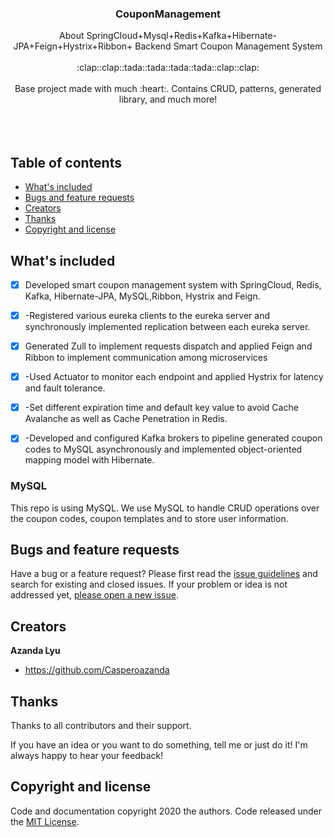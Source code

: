 <p align="center">
  <h3 align="center"> CouponManagement</h3>

  <p align="center">
    About SpringCloud+Mysql+Redis+Kafka+Hibernate-JPA+Feign+Hystrix+Ribbon+ Backend Smart Coupon Management System
    <br>
    <br>
    :clap::clap::tada::tada::tada::tada::clap::clap:
    <br>
    <br>
    Base project made with much :heart:. Contains CRUD, patterns, generated library, and much more!
    <br>
    <br>
    <!-- <img src="https://github.com/Casperoazanda/gif/blob/main/4.gif" alt="Demo example"/> -->
    <br>
    <br>
  </p>
</p>

## Table of contents

- [What's included](#whats-included)
- [Bugs and feature requests](#bugs-and-feature-requests)
- [Creators](#creators)
- [Thanks](#thanks)
- [Copyright and license](#copyright-and-license)
<!-- - [Quick start](#quick-start) -->

## What's included

- [x] Developed smart coupon management system with SpringCloud, Redis, Kafka, Hibernate-JPA, MySQL,Ribbon, Hystrix and Feign.
- [x] -Registered various eureka clients to the eureka server and synchronously implemented replication between each eureka server.
- [x] Generated Zull to implement requests dispatch and applied Feign and Ribbon to implement communication among microservices
- [x] -Used Actuator to monitor each endpoint and applied Hystrix for latency and fault tolerance.
- [x] -Set different expiration time and default key value to avoid Cache Avalanche as well as Cache Penetration in Redis.
- [x] -Developed and configured Kafka brokers to pipeline generated coupon codes to MySQL asynchronously and implemented object-oriented mapping model with Hibernate.


### MySQL

This repo is using MySQL. We use MySQL to handle CRUD operations over
the coupon codes, coupon templates and to store user information.

<!-- ## Quick start -->

<!-- **WARNING** -->

<!-- > Verify that you are running node 12.4.0 by running node -v in a terminal/console window. Older
> versions produce errors, but newer versions are fine.

```bash
npm i
npm start
```

| Tasks                      | Description                                                                                          |
| -------------------------- | ---------------------------------------------------------------------------------------------------- |
| npm start                  | Start the app in development mode with the english language only                                     |
| npm start:es               | Start the app in development mode with the spanish language only                                     |
| dev:ssr                    | Start the server like SSR                                                                            |
| extract-i18n               | Extract all messages from templates and ts files and update the language files with new translations |
| npm run lint               | Run the linter (tslint)                                                                              |
| npm run test               | Run all unit tests with karma and jasmine                                                            |
| npm run test:app:watch     | Run app unit tests and wait for changes                                                              |
| npm run test:library:watch | Run library unit tests and wait for changes                                                          |
| npm run e2e                | Run end to end tests with protractor                                                                 |
| npm run build:prod         | Build the app for production with english translations                                               |
| npm run build:prod:es      | Build the app for production with spanish translations                                               |
| npm run builds:prod        | Builds both configurations                                                                           |
| npm run build:ssr:prod     | Builds the server with universal in SSR mode                                                         |
| npm run serve:ssr          | Start the node server for angular universal                                                          |
| npm run build:library      | Build the library                                                                                    |
| npm run bundle-report      | Build and run webpack-bundle-analyzer over stats json                                                |
| npm run release:minor      | Create a new minor release using standard-version                                                    |
| npm run release:major      | Create a new major release using standard-version                                                    |
| npm run ci                 | Execute linter, tests and production builds 
-->                                                      
## Bugs and feature requests

Have a bug or a feature request? Please first read the
[issue guidelines](https://github.com/Casperoazanda/CouponManagement/blob/master/CONTRIBUTING.md)
and search for existing and closed issues. If your problem or idea is not addressed yet,
[please open a new issue](https://github.com/Casperoazanda/CouponManagement/issues/new). 

## Creators

**Azanda Lyu**

- <https://github.com/Casperoazanda>

## Thanks

Thanks to all contributors and their support.

If you have an idea or you want to do something, tell me or just do it! I'm always happy to hear
your feedback!

## Copyright and license

Code and documentation copyright 2020 the authors. Code released under the
[MIT License](https://github.com/Ismaestro/angular9-example-app/blob/master/LICENSE).
